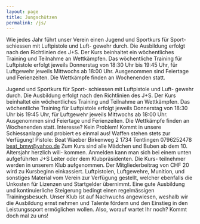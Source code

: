 ```yaml
---
layout: page
title: Jungschützen
permalink: /js/
---
```




Wie jedes Jahr führt unser Verein einen Jugend und Sportkurs für Sport- schiessen mit Luftpistole und Luft- gewehr durch. Die Ausbildung erfolgt nach den Richtlinien des J+S. Der Kurs beinhaltet ein wöchentliches Training und Teilnahme an Wettkämpfen. Das wöchentliche Training für Luftpistole erfolgt jeweils Donnerstag von 18:30 Uhr bis 19:45 Uhr, für Luftgewehr jeweils Mittwochs ab 18:00 Uhr. Ausgenommen sind Feiertage und Ferienzeiten. Die Wettkämpfe finden an Wochenenden statt.

Jugend und Sportkurs für Sport- schiessen mit Luftpistole und Luft- gewehr durch. Die Ausbildung erfolgt nach den Richtlinien des J+S. Der Kurs beinhaltet ein wöchentliches Training und Teilnahme an Wettkämpfen. Das wöchentliche Training für Luftpistole erfolgt jeweils Donnerstag von 18:30 Uhr bis 19:45 Uhr, für Luftgewehr jeweils Mittwochs ab 18:00 Uhr. Ausgenommen sind Feiertage und Ferienzeiten. Die Wettkämpfe finden an Wochenenden statt.
Interesse?
Kein Problem! Kommt in unsere Schiessanlage und probiert es einmal aus! Waffen stehen stets zur Verfügung!
Pistole:
Beat Waeber
Birkenweg 2
1734 Tentlingen
0796252478 beat_bmw@yahoo.de 
Zum Kurs sind alle Mädchen und Buben ab dem 10. Altersjahr herzlich will- kommen. Anmelden kann man sich bei einem unten aufgeführten J+S Leiter oder dem Klubpräsidenten. Die Kurs- teilnehmer werden in unserem Klub aufgenommen. Der Mitgliederbeitrag von CHF 20 wird zu Kursbeginn einkassiert. Luftpistolen, Luftgewehre, Munition, und sonstiges Material vom Verein zur Verfügung gestellt, welcher ebenfalls die Unkosten für Lizenzen und Startgelder übernimmt.
Eine gute Ausbildung und kontinuierliche Steigerung bedingt einen regelmässigen Trainingsbesuch. Unser Klub ist auf Nachwuchs angewiesen, weshalb wir die Ausbildung ernst nehmen und Talente fördern und den Einstieg in den Leistungssport ermöglichen wollen.
Also, worauf wartet Ihr noch? Kommt doch mal zu uns!